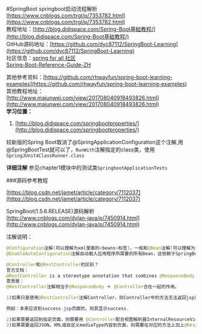 #SpringBoot
springboot启动流程解析[https://www.cnblogs.com/trgl/p/7353782.html](https://www.cnblogs.com/trgl/p/7353782.html)  
教程地址：[http://blog.didispace.com/Spring-Boot基础教程/](http://blog.didispace.com/Spring-Boot基础教程/)    
GitHub源码地址：[https://github.com/dyc87112/SpringBoot-Learning](https://github.com/dyc87112/SpringBoot-Learning)   
社区信息：[spring for all 社区](http://www.spring4all.com/)   
[Spring-Boot-Reference-Guide-ZH](http://blog.didispace.com/books/spring-boot-reference/)

其他参考资料：[https://github.com/rhwayfun/spring-boot-learning-examples](https://github.com/rhwayfun/spring-boot-learning-examples)  
其他教程地址：[http://www.majunwei.com/view/201708040918493826.html](http://www.majunwei.com/view/201708040918493826.html)  
**学习位置：**  
1. [http://blog.didispace.com/springbootproperties/](http://blog.didispace.com/springbootproperties/)

较新版的Spring Boot取消了@SpringApplicationConfiguration这个注解,用@SpringBootTest就可以了，`RunWith`注解指定的class类，使用`SpringJUnit4ClassRunner.class`

**详细注解** 参见chapter1模块中的测试类`SpringbootApplicationTests`

###源码参考教程

[https://blog.csdn.net/jamet/article/category/7112037](https://blog.csdn.net/jamet/article/category/7112037)

SpringBoot(1.5.6.RELEASE)源码解析  
[http://www.cnblogs.com/dylan-java/p/7450914.html](http://www.cnblogs.com/dylan-java/p/7450914.html)

注解说明：

```java
@Configuration注解(可以理解为xml里面的<beans>标签)，一般和@Bean注解(可以理解为xml里面的<bean>标签)搭配使用。使用这2个注解可以创建一个配置类
@EnableAutoConfiguration注解自动载入应用程序所需要的所有Bean，这依赖于SpringBoot在类路径中的查找

@Controller和@RestController的区别？
官方文档：
@RestController is a stereotype annotation that combines @ResponseBody and @Controller.
意思是：
@RestController注解相当于@ResponseBody ＋ @Controller合在一起的作用。

1)如果只是使用@RestController注解Controller，则Controller中的方法无法返回jsp页面，配置的视图解析器InternalResourceViewResolver不起作用，返回的内容就是Return 里的内容。

例如：本来应该到success.jsp页面的，则其显示success.

2)如果需要返回到指定页面，则需要用 @Controller配合视图解析器InternalResourceViewResolver才行。
3)如果需要返回JSON，XML或自定义mediaType内容到页面，则需要在对应的方法上加上@ResponseBody注解。
```
